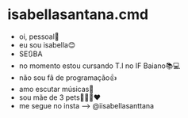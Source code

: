 # isabellasantana.cmd

- oi, pessoal👋
- eu sou isabella😊
- SE🔃BA 
- no momento estou cursando T.I no IF Baiano📚💻
- não sou fã de programação👍
- amo escutar músicas🎵
- sou mãe de 3 pets🐶🐱🐱❤
- me segue no insta --> @iisabellasanttana


